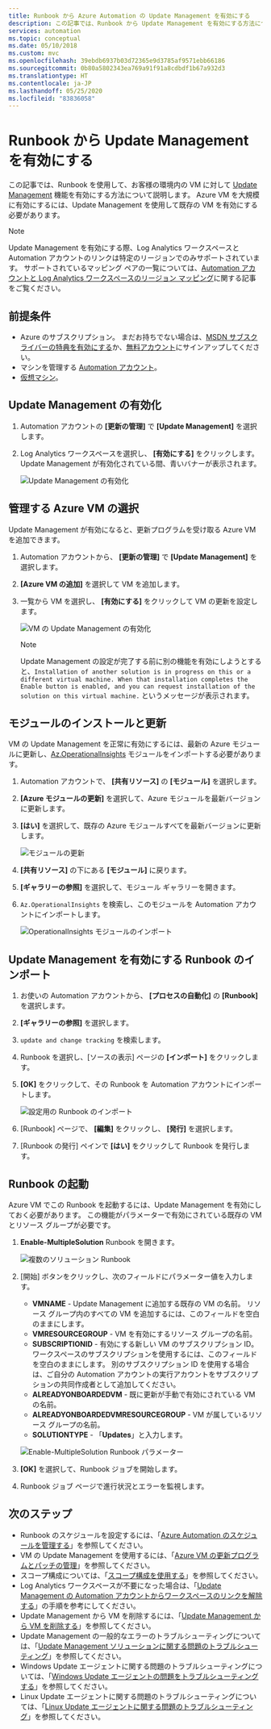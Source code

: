 ```yaml
---
title: Runbook から Azure Automation の Update Management を有効にする
description: この記事では、Runbook から Update Management を有効にする方法について説明します。
services: automation
ms.topic: conceptual
ms.date: 05/10/2018
ms.custom: mvc
ms.openlocfilehash: 39ebdb6937b03d72365e9d3785af9571ebb66186
ms.sourcegitcommit: 0b80a5802343ea769a91f91a8cdbdf1b67a932d3
ms.translationtype: HT
ms.contentlocale: ja-JP
ms.lasthandoff: 05/25/2020
ms.locfileid: "83836058"
---
```

# <a name="enable-update-management-from-a-runbook"></a>Runbook から Update Management を有効にする

この記事では、Runbook を使用して、お客様の環境内の VM に対して [Update Management](automation-update-management.md) 機能を有効にする方法について説明します。 Azure VM を大規模に有効にするには、Update Management を使用して既存の VM を有効にする必要があります。 

> [!NOTE]
> Update Management を有効にする際、Log Analytics ワークスペースと Automation アカウントのリンクは特定のリージョンでのみサポートされています。 サポートされているマッピング ペアの一覧については、[Automation アカウントと Log Analytics ワークスペースのリージョン マッピング](how-to/region-mappings.md)に関する記事をご覧ください。

## <a name="prerequisites"></a>前提条件

* Azure のサブスクリプション。 まだお持ちでない場合は、[MSDN サブスクライバーの特典を有効にする](https://azure.microsoft.com/pricing/member-offers/msdn-benefits-details/)か、[無料アカウント](https://azure.microsoft.com/free/?WT.mc_id=A261C142F)にサインアップしてください。
* マシンを管理する [Automation アカウント](automation-offering-get-started.md)。
* [仮想マシン](../virtual-machines/windows/quick-create-portal.md)。

## <a name="enable-update-management"></a>Update Management の有効化

1. Automation アカウントの **[更新の管理]** で **[Update Management]** を選択します。

2. Log Analytics ワークスペースを選択し、 **[有効にする]** をクリックします。 Update Management が有効化されている間、青いバナーが表示されます。 

    ![Update Management の有効化](media/automation-onboard-solutions/update-onboard.png)

## <a name="select-azure-vm-to-manage"></a>管理する Azure VM の選択

Update Management が有効になると、更新プログラムを受け取る Azure VM を追加できます。

1. Automation アカウントから、 **[更新の管理]** で **[Update Management]** を選択します。

2. **[Azure VM の追加]** を選択して VM を追加します。

3. 一覧から VM を選択し、 **[有効にする]** をクリックして VM の更新を設定します。 

   ![VM の Update Management の有効化](media/automation-onboard-solutions/enable-update.png)

    > [!NOTE]
    > Update Management の設定が完了する前に別の機能を有効にしようとすると、`Installation of another solution is in progress on this or a different virtual machine. When that installation completes the Enable button is enabled, and you can request installation of the solution on this virtual machine.` というメッセージが表示されます。

## <a name="install-and-update-modules"></a>モジュールのインストールと更新

VM の Update Management を正常に有効にするには、最新の Azure モジュールに更新し、[Az.OperationalInsights](https://docs.microsoft.com/powershell/module/az.operationalinsights/?view=azps-3.7.0) モジュールをインポートする必要があります。

1. Automation アカウントで、 **[共有リソース]** の **[モジュール]** を選択します。 
2. **[Azure モジュールの更新]** を選択して、Azure モジュールを最新バージョンに更新します。 
3. **[はい]** を選択して、既存の Azure モジュールすべてを最新バージョンに更新します。

    ![モジュールの更新](media/automation-onboard-solutions/update-modules.png)

4. **[共有リソース]** の下にある **[モジュール]** に戻ります。 
5. **[ギャラリーの参照]** を選択して、モジュール ギャラリーを開きます。 
6. `Az.OperationalInsights` を検索し、このモジュールを Automation アカウントにインポートします。

    ![OperationalInsights モジュールのインポート](media/automation-onboard-solutions/import-operational-insights-module.png)

## <a name="import-a-runbook-to-enable-update-management"></a>Update Management を有効にする Runbook のインポート

1. お使いの Automation アカウントから、 **[プロセスの自動化]** の **[Runbook]** を選択します。
2. **[ギャラリーの参照]** を選択します。
3. `update and change tracking` を検索します。
4. Runbook を選択し、[ソースの表示] ページの **[インポート]** をクリックします。 
5. **[OK]** をクリックして、その Runbook を Automation アカウントにインポートします。

   ![設定用の Runbook のインポート](media/automation-onboard-solutions/import-from-gallery.png)

6. [Runbook] ページで、 **[編集]** をクリックし、 **[発行]** を選択します。 
7. [Runbook の発行] ペインで **[はい]** をクリックして Runbook を発行します。

## <a name="start-the-runbook"></a>Runbook の起動

Azure VM でこの Runbook を起動するには、Update Management を有効にしておく必要があります。 この機能がパラメーターで有効にされている既存の VM とリソース グループが必要です。

1. **Enable-MultipleSolution** Runbook を開きます。

   ![複数のソリューション Runbook](media/automation-onboard-solutions/runbook-overview.png)

2. [開始] ボタンをクリックし、次のフィールドにパラメーター値を入力します。

   * **VMNAME** - Update Management に追加する既存の VM の名前。 リソース グループ内のすべての VM を追加するには、このフィールドを空白のままにします。
   * **VMRESOURCEGROUP** - VM を有効にするリソース グループの名前。
   * **SUBSCRIPTIONID** - 有効にする新しい VM のサブスクリプション ID。 ワークスペースのサブスクリプションを使用するには、このフィールドを空白のままにします。 別のサブスクリプション ID を使用する場合は、ご自分の Automation アカウントの実行アカウントをサブスクリプションの共同作成者として追加してください。
   * **ALREADYONBOARDEDVM** - 既に更新が手動で有効にされている VM の名前。
   * **ALREADYONBOARDEDVMRESOURCEGROUP** - VM が属しているリソース グループの名前。
   * **SOLUTIONTYPE** - 「**Updates**」と入力します。

   ![Enable-MultipleSolution Runbook パラメーター](media/automation-onboard-solutions/runbook-parameters.png)

3. **[OK]** を選択して、Runbook ジョブを開始します。
4. Runbook ジョブ ページで進行状況とエラーを監視します。

## <a name="next-steps"></a>次のステップ

* Runbook のスケジュールを設定するには、「[Azure Automation のスケジュールを管理する](shared-resources/schedules.md)」を参照してください。
* VM の Update Management を使用するには、「[Azure VM の更新プログラムとパッチの管理](automation-tutorial-update-management.md)」を参照してください。
* スコープ構成については、「[スコープ構成を使用する](automation-scope-configurations-update-management.md)」を参照してください。
* Log Analytics ワークスペースが不要になった場合は、「[Update Management の Automation アカウントからワークスペースのリンクを解除する](automation-unlink-workspace-update-management.md)」の手順を参考にしてください。
* Update Management から VM を削除するには、「[Update Management から VM を削除する](automation-remove-vms-from-update-management.md)」を参照してください。
* Update Management の一般的なエラーのトラブルシューティングについては、「[Update Management ソリューションに関する問題のトラブルシューティング](troubleshoot/update-management.md)」を参照してください。
* Windows Update エージェントに関する問題のトラブルシューティングについては、「[Windows Update エージェントの問題をトラブルシューティングする](troubleshoot/update-agent-issues.md)」を参照してください。
* Linux Update エージェントに関する問題のトラブルシューティングについては、「[Linux Update エージェントに関する問題のトラブルシューティング](troubleshoot/update-agent-issues-linux.md)」を参照してください。